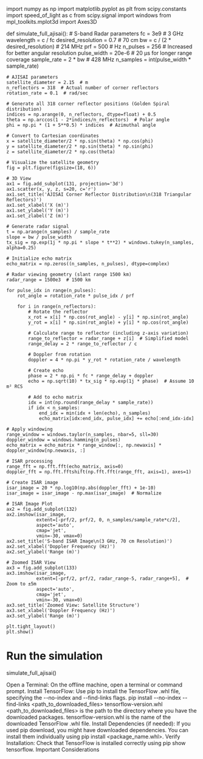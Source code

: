 import numpy as np
import matplotlib.pyplot as plt
from scipy.constants import speed_of_light as c
from scipy.signal import windows
from mpl_toolkits.mplot3d import Axes3D

def simulate_full_ajisai():
    # S-band Radar parameters
    fc = 3e9  # 3 GHz
    wavelength = c / fc
    desired_resolution = 0.7  # 70 cm
    bw = c / (2 * desired_resolution)  # 214 MHz
    prf = 500  # Hz
    n_pulses = 256  # Increased for better angular resolution
    pulse_width = 20e-6  # 20 μs for longer range coverage
    sample_rate = 2 * bw  # 428 MHz
    n_samples = int(pulse_width * sample_rate)
    
    # AJISAI parameters
    satellite_diameter = 2.15  # m
    n_reflectors = 318  # Actual number of corner reflectors
    rotation_rate = 0.1  # rad/sec
    
    # Generate all 318 corner reflector positions (Golden Spiral distribution)
    indices = np.arange(0, n_reflectors, dtype=float) + 0.5
    theta = np.arccos(1 - 2*indices/n_reflectors)  # Polar angle
    phi = np.pi * (1 + 5**0.5) * indices  # Azimuthal angle
    
    # Convert to Cartesian coordinates
    x = satellite_diameter/2 * np.sin(theta) * np.cos(phi)
    y = satellite_diameter/2 * np.sin(theta) * np.sin(phi)
    z = satellite_diameter/2 * np.cos(theta)
    
    # Visualize the satellite geometry
    fig = plt.figure(figsize=(18, 6))
    
    # 3D View
    ax1 = fig.add_subplot(131, projection='3d')
    ax1.scatter(x, y, z, s=20, c='r')
    ax1.set_title('AJISAI Corner Reflector Distribution\n(318 Triangular Reflectors)')
    ax1.set_xlabel('X (m)')
    ax1.set_ylabel('Y (m)')
    ax1.set_zlabel('Z (m)')
    
    # Generate radar signal
    t = np.arange(n_samples) / sample_rate
    slope = bw / pulse_width
    tx_sig = np.exp(1j * np.pi * slope * t**2) * windows.tukey(n_samples, alpha=0.25)
    
    # Initialize echo matrix
    echo_matrix = np.zeros((n_samples, n_pulses), dtype=complex)
    
    # Radar viewing geometry (slant range 1500 km)
    radar_range = 1500e3  # 1500 km
    
    for pulse_idx in range(n_pulses):
        rot_angle = rotation_rate * pulse_idx / prf
        
        for i in range(n_reflectors):
            # Rotate the reflector
            x_rot = x[i] * np.cos(rot_angle) - y[i] * np.sin(rot_angle)
            y_rot = x[i] * np.sin(rot_angle) + y[i] * np.cos(rot_angle)
            
            # Calculate range to reflector (including z-axis variation)
            range_to_reflector = radar_range + z[i]  # Simplified model
            range_delay = 2 * range_to_reflector / c
            
            # Doppler from rotation
            doppler = 4 * np.pi * y_rot * rotation_rate / wavelength
            
            # Create echo
            phase = 2 * np.pi * fc * range_delay + doppler
            echo = np.sqrt(10) * tx_sig * np.exp(1j * phase)  # Assume 10 m² RCS
            
            # Add to echo matrix
            idx = int(np.round(range_delay * sample_rate))
            if idx < n_samples:
                end_idx = min(idx + len(echo), n_samples)
                echo_matrix[idx:end_idx, pulse_idx] += echo[:end_idx-idx]
    
    # Apply windowing
    range_window = windows.taylor(n_samples, nbar=5, sll=30)
    doppler_window = windows.hamming(n_pulses)
    echo_matrix = echo_matrix * range_window[:, np.newaxis] * doppler_window[np.newaxis, :]
    
    # ISAR processing
    range_fft = np.fft.fft(echo_matrix, axis=0)
    doppler_fft = np.fft.fftshift(np.fft.fft(range_fft, axis=1), axes=1)
    
    # Create ISAR image
    isar_image = 20 * np.log10(np.abs(doppler_fft) + 1e-10)
    isar_image = isar_image - np.max(isar_image)  # Normalize
    
    # ISAR Image Plot
    ax2 = fig.add_subplot(132)
    ax2.imshow(isar_image,
               extent=[-prf/2, prf/2, 0, n_samples/sample_rate*c/2],
               aspect='auto',
               cmap='jet',
               vmin=-30, vmax=0)
    ax2.set_title('S-band ISAR Image\n(3 GHz, 70 cm Resolution)')
    ax2.set_xlabel('Doppler Frequency (Hz)')
    ax2.set_ylabel('Range (m)')
    
    # Zoomed ISAR View
    ax3 = fig.add_subplot(133)
    ax3.imshow(isar_image,
               extent=[-prf/2, prf/2, radar_range-5, radar_range+5],  # Zoom to ±5m
               aspect='auto',
               cmap='jet',
               vmin=-30, vmax=0)
    ax3.set_title('Zoomed View: Satellite Structure')
    ax3.set_xlabel('Doppler Frequency (Hz)')
    ax3.set_ylabel('Range (m)')
    
    plt.tight_layout()
    plt.show()

# Run the simulation
simulate_full_ajisai()


Open a Terminal: On the offline machine, open a terminal or command prompt. 
Install TensorFlow: Use pip to install the TensorFlow .whl file, specifying the --no-index and --find-links flags. 
pip install --no-index --find-links <path_to_downloaded_files> tensorflow-version.whl 
<path_to_downloaded_files> is the path to the directory where you have the downloaded packages. 
tensorflow-version.whl is the name of the downloaded TensorFlow .whl file. 
Install Dependencies (if needed): If you used pip download, you might have downloaded dependencies. You can install them individually using pip install <package_name.whl>. 
Verify Installation: Check that TensorFlow is installed correctly using pip show tensorflow. 
Important Considerations
